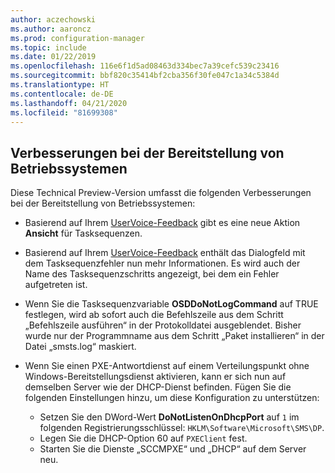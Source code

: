 ```yaml
---
author: aczechowski
ms.author: aaroncz
ms.prod: configuration-manager
ms.topic: include
ms.date: 01/22/2019
ms.openlocfilehash: 116e6f1d5ad08463d334bec7a39cefc539c23416
ms.sourcegitcommit: bbf820c35414bf2cba356f30fe047c1a34c5384d
ms.translationtype: HT
ms.contentlocale: de-DE
ms.lasthandoff: 04/21/2020
ms.locfileid: "81699308"
---
```

## <a name="improvements-to-os-deployment"></a><a name="bkmk_osd"></a> Verbesserungen bei der Bereitstellung von Betriebssystemen
<!--3633146,3641475,3654172,3734270-->

Diese Technical Preview-Version umfasst die folgenden Verbesserungen bei der Bereitstellung von Betriebssystemen:

- Basierend auf Ihrem [UserVoice-Feedback](https://configurationmanager.uservoice.com/forums/300492-ideas/suggestions/20361052-task-sequence-view-only-option) gibt es eine neue Aktion **Ansicht** für Tasksequenzen. <!--3633146-->  

- Basierend auf Ihrem [UserVoice-Feedback](https://configurationmanager.uservoice.com/forums/300492-ideas/suggestions/13880781-task-sequence-error-dialog-box-needs-to-show-step) enthält das Dialogfeld mit dem Tasksequenzfehler nun mehr Informationen. Es wird auch der Name des Tasksequenzschritts angezeigt, bei dem ein Fehler aufgetreten ist. <!--3641475-->  

- Wenn Sie die Tasksequenzvariable **OSDDoNotLogCommand** auf TRUE festlegen, wird ab sofort auch die Befehlszeile aus dem Schritt „Befehlszeile ausführen“ in der Protokolldatei ausgeblendet. Bisher wurde nur der Programmname aus dem Schritt „Paket installieren“ in der Datei „smsts.log“ maskiert.<!--3654172-->  

- Wenn Sie einen PXE-Antwortdienst auf einem Verteilungspunkt ohne Windows-Bereitstellungsdienst aktivieren, kann er sich nun auf demselben Server wie der DHCP-Dienst befinden. Fügen Sie die folgenden Einstellungen hinzu, um diese Konfiguration zu unterstützen:<!--3734270-->  
    - Setzen Sie den DWord-Wert **DoNotListenOnDhcpPort** auf `1` im folgenden Registrierungsschlüssel: `HKLM\Software\Microsoft\SMS\DP`. 
    - Legen Sie die DHCP-Option 60 auf `PXEClient` fest.  
    - Starten Sie die Dienste „SCCMPXE“ und „DHCP“ auf dem Server neu.  

